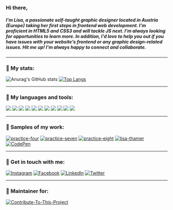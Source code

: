 ### Hi there,
##### I'm Lisa, a passionate self-taught graphic designer located in Austria (Europe) taking her first steps in frontend web development. I'm proficient in HTML5 and CSS3 and will tackle JS next. I'm always looking for opportunities to learn more. In addition, I'd love to help you out if you have issues with your website's frontend or any graphic design-related issues. Hit me up! I'm always happy to connect and collaborate.

---

### :rabbit2: My stats:
![Anurag's GitHub stats](https://github-readme-stats.vercel.app/api?username=CandidDeer&show_icons=true&theme=dracula&hide_border=true&include_all_commits=true)
[![Top Langs](https://github-readme-stats.vercel.app/api/top-langs/?username=CandidDeer&theme=dracula&hide_border=true)](https://github.com/anuraghazra/github-readme-stats)

---

### :rabbit2: My languages and tools:
<div>
<img src="https://img.shields.io/badge/-HTML5-282a36?logo=HTML5&logoColor=79dafa&style=flat&labelColor=282a36" />
<img src="https://img.shields.io/badge/-CSS3-282a36?logo=CSS3&logoColor=79dafa&style=flat&labelColor=282a36" />

<img src="https://img.shields.io/badge/-Sublime%20Text-282a36?logo=Sublime-Text&logoColor=79dafa&style=flat&labelColor=282a36" />
<img src="https://img.shields.io/badge/-VS%20Code-282a36?logo=Visual-Studio-Code&logoColor=79dafa&style=flat&labelColor=282a36" />

<img src="https://img.shields.io/badge/-Adobe%20Illustrator-282a36?logo=Adobe-Illustrator&logoColor=79dafa&style=flat&labelColor=282a36" />
<img src="https://img.shields.io/badge/-Adobe%20Photoshop-282a36?logo=Adobe-Photoshop&logoColor=79dafa&style=flat&labelColor=282a36" />
<img src="https://img.shields.io/badge/-Adobe%20InDesign-282a36?logo=Adobe-Indesign&logoColor=79dafa&style=flat&labelColor=282a36" />
<img src="https://img.shields.io/badge/-Adobe%20XD-282a36?logo=Adobe-XD&logoColor=79dafa&style=flat&labelColor=282a36" />
<img src="https://img.shields.io/badge/-Affinity%20Photo-282a36?logo=Affinity-Photo&logoColor=79dafa&style=flat&labelColor=282a36" />
<img src="https://img.shields.io/badge/-Affinity%20Designer-282a36?logo=Affinity-Designer&logoColor=79dafa&style=flat&labelColor=282a36" />
<img src="https://img.shields.io/badge/-Affinity%20Publisher-282a36?logo=Affinity-Publisher&logoColor=79dafa&style=flat&labelColor=282a36" />
</div>

---

### :rabbit2: Samples of my work:
[![practice-four](https://img.shields.io/badge/-Website%20idea-282a36?logo=GitHub&logoColor=ff6e96&style=flat&labelColor=282a36)](https://candiddeer.github.io/practice-four/)
[![practice-seven](https://img.shields.io/badge/-Website%20idea-282a36?logo=GitHub&logoColor=ff6e96&style=flat&labelColor=282a36)](https://candiddeer.github.io/practice-seven/)
[![practice-eight](https://img.shields.io/badge/-Website%20idea-282a36?logo=GitHub&logoColor=ff6e96&style=flat&labelColor=282a36)](https://candiddeer.github.io/practice-eight/)
[![lisa-thamer](https://img.shields.io/badge/-My%20portfolio-282a36?logo=Bootstrap&logoColor=ff6e96&style=flat&labelColor=282a36)](https://candiddeer.github.io/lisa-thamer/)
[![CodePen](https://img.shields.io/badge/-CodePen%20profile-282a36?logo=CodePen&logoColor=ff6e96&style=flat&labelColor=282a36)](https://codepen.io/lisa-thamer)

---

### :rabbit2: Get in touch with me:
[![Instagram](https://img.shields.io/badge/-Instagram-282a36?logo=Instagram&logoColor=79dafa&style=flat&labelColor=282a36)](https://www.instagram.com/enelya1988/)
[![Facebook](https://img.shields.io/badge/-Facebook-282a36?logo=Facebook&logoColor=79dafa&style=flat&labelColor=282a36)](https://www.facebook.com/lisa.thamer.loves/)
[![LinkedIn](https://img.shields.io/badge/-LinkedIn-282a36?logo=LinkedIn&logoColor=79dafa&style=flat&labelColor=282a36)](https://www.linkedin.com/in/lisa-thamer)
[![Twitter](https://img.shields.io/badge/-Twitter-282a36?logo=Twitter&logoColor=79dafa&style=flat&labelColor=282a36)](https://twitter.com/CandidDeer)

---

### :rabbit2: Maintainer for:
[![Contribute-To-This-Project](https://img.shields.io/badge/-Contribute%20to%20this%20Project-282a36?logo=GitHub&logoColor=ff6e96&style=flat&labelColor=282a36)](https://github.com/Syknapse/Contribute-To-This-Project)

<!---
Dracula theme:
title_color: "ff6e96",
icon_color: "79dafa",
text_color: "f8f8f2",
bg_color: "282a36"
--->
